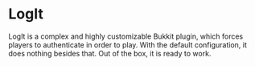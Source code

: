 LogIt
=====

LogIt is a complex and highly customizable Bukkit plugin, which forces players to authenticate in order to play. With the default configuration, it does nothing besides that. Out of the box, it is ready to work.
